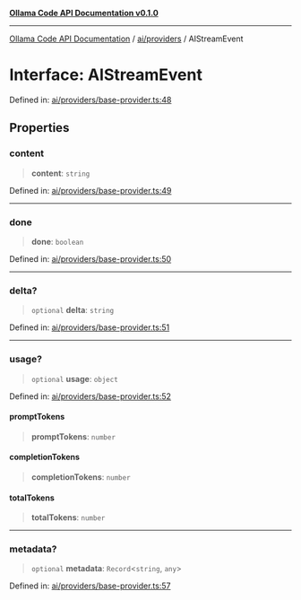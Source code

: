 [**Ollama Code API Documentation v0.1.0**](../../../README.md)

***

[Ollama Code API Documentation](../../../modules.md) / [ai/providers](../README.md) / AIStreamEvent

# Interface: AIStreamEvent

Defined in: [ai/providers/base-provider.ts:48](https://github.com/erichchampion/ollama-code/blob/6fbd2b7ec436444e20f96917e578abed00a87538/ollama-code/src/ai/providers/base-provider.ts#L48)

## Properties

### content

> **content**: `string`

Defined in: [ai/providers/base-provider.ts:49](https://github.com/erichchampion/ollama-code/blob/6fbd2b7ec436444e20f96917e578abed00a87538/ollama-code/src/ai/providers/base-provider.ts#L49)

***

### done

> **done**: `boolean`

Defined in: [ai/providers/base-provider.ts:50](https://github.com/erichchampion/ollama-code/blob/6fbd2b7ec436444e20f96917e578abed00a87538/ollama-code/src/ai/providers/base-provider.ts#L50)

***

### delta?

> `optional` **delta**: `string`

Defined in: [ai/providers/base-provider.ts:51](https://github.com/erichchampion/ollama-code/blob/6fbd2b7ec436444e20f96917e578abed00a87538/ollama-code/src/ai/providers/base-provider.ts#L51)

***

### usage?

> `optional` **usage**: `object`

Defined in: [ai/providers/base-provider.ts:52](https://github.com/erichchampion/ollama-code/blob/6fbd2b7ec436444e20f96917e578abed00a87538/ollama-code/src/ai/providers/base-provider.ts#L52)

#### promptTokens

> **promptTokens**: `number`

#### completionTokens

> **completionTokens**: `number`

#### totalTokens

> **totalTokens**: `number`

***

### metadata?

> `optional` **metadata**: `Record`\<`string`, `any`\>

Defined in: [ai/providers/base-provider.ts:57](https://github.com/erichchampion/ollama-code/blob/6fbd2b7ec436444e20f96917e578abed00a87538/ollama-code/src/ai/providers/base-provider.ts#L57)
